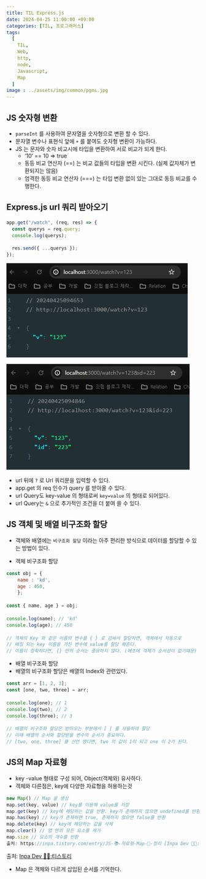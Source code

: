 ```yaml
---
title: TIL Express.js
date: 2024-04-25 11:00:00 +09:00
categories: [TIL, 프로그래머스]
tags:
  [
    TIL,
    Web,
    http,
    node,
    Javascript,
    Map
  ]
image : ../assets/img/common/pgms.jpg
---
```


## JS 숫자형 변환

- `parseInt` 를 사용하여 문자열을 숫자형으로 변환 할 수 있다.
- 문자열 변수나 표현식 앞에 `+` 를 붙여도 숫자형 변환이 가능하다.
- JS 는 문자와 숫자 비교시에 타입을 변환하여 서로 비교가 되게 한다.
    - ‘10’ == 10 ⇒ true
    - 동등 비교 연산자 (==) 는 비교 값들의 타입을 변환 시킨다. (실제 값자체가 변환되지는 않음)
    - 엄격한 동등 비교 연산자 (===) 는 타입 변환 없이 있는 그대로 동등 비교를 수행한다.
    

## Express.js url 쿼리 받아오기

```jsx
app.get("/watch", (req, res) => {
  const querys = req.query;
  console.log(querys);

  res.send({ ...querys });
});
```

![json-test1](../assets/img/post/2024-04-25/json-test1.png)

![json-test2](../assets/img/post/2024-04-25/json-test2.png)

- url 뒤에 `?` 로 Url 쿼리문을 입력할 수 있다.
- app.get 의 req 인수가 query 를 받아올 수 있다.
- url Query도 key-value 의 형태로써 `key=value` 의 형태로 되어있다.
- url Query는 `&` 으로 추가적인 조건을 더 붙여 쓸 수 있다.

## JS 객체 및 배열 비구조화 할당

- 객체와 배열에는 `비구조화 할당` 이라는 아주 편리한 방식으로 데이터를 할당할 수 있는 방법이 있다.

- 객체 비구조화 할당

```jsx
const obj = {
	name : 'kd',
	age : 450,
	};
	
const { name, age } = obj;
	
console.log(name); // 'kd'
console.log(age); // 450
	
// 객체의 Key 와 같은 이름의 변수를 { } 로 감싸서 할당하면, 객체에서 자동으로
// 매칭 되는 key 이름을 가진 변수에 value를 할당 해준다.
// 이름이 정확하다면, {} 안의 순서는 중요하지 않다. (애초에 객체가 순서성이 없기때문)
```

- 배열 비구조화 할당
- 배열의 비구조화 할당은 배열의 Index와 관련있다.

```jsx
const arr = [1, 2, 3];
const [one, two, three] = arr;

console.log(one); // 1
console.log(two); // 2
console.log(three); // 3

// 배열의 비구조화 할당은 받아오는 부분에서 [ ] 를 사용하여 할당
// 이때 배열의 순서와 할당받을 변수의 순서가 중요하다.
// [two, one, three] 를 선언 했다면, two 의 값이 1이 되고 one 이 2가 된다.
```

## JS의 Map 자료형

- key -value 형태로 구성 되어, Object(객체와) 유사하다.
- 객체와 다른점은, key에 다양한 자료형을 허용하는것

```jsx
new Map() // Map 을 생성
map.set(key, value) // key를 이용해 value를 저장
map.get(key) // key에 해당하는 값을 반환. key가 존재하지 않으면 undefined를 반환
map.has(key) // key가 존재하면 true, 존재하지 않으면 false를 반환
map.delete(key) // key에 해당하는 값을 삭제
map.clear() // 맵 안의 모든 요소를 제거
map.size // 요소의 개수를 반환
출처: https://inpa.tistory.com/entry/JS-📚-자료형-Map-🚩-정리 [Inpa Dev 👨‍💻:티스토리]
```

출처:  [Inpa Dev 👨‍💻:티스토리](https://inpa.tistory.com/entry/JS-📚-자료형-Map-🚩-정리)

- Map 은 객체와 다르게 삽입된 순서를 기억한다.